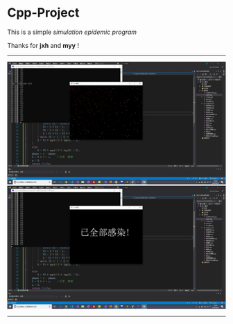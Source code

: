 # Cpp-Project
This is a simple *simulation epidemic program*

Thanks for **jxh** and **myy** !


---

![程序运行中](https://github.com/Du-Shanghai/Cpp-Project/blob/master/img/%E7%A8%8B%E5%BA%8F%E8%BF%90%E8%A1%8C%E4%B8%AD.jpg)
![程序结束](https://github.com/Du-Shanghai/Cpp-Project/blob/master/img/%E7%A8%8B%E5%BA%8F%E7%BB%93%E6%9D%9F.jpg)

---

